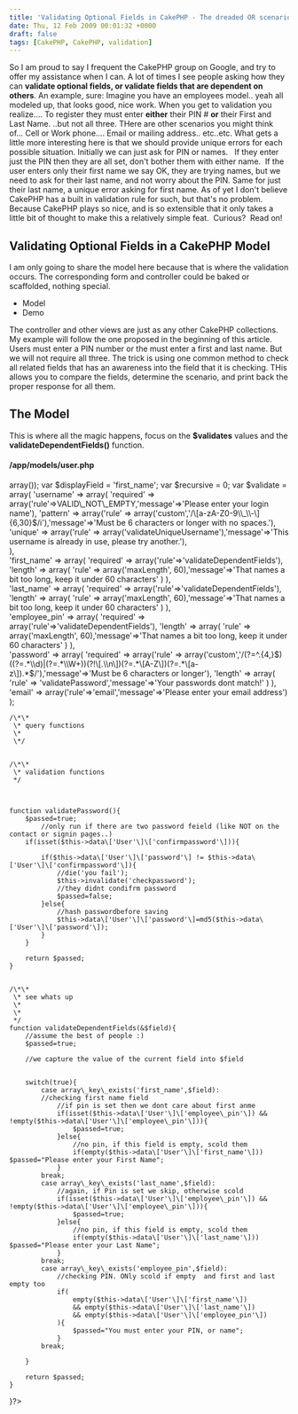 ```yaml
---
title: 'Validating Optional Fields in CakePHP - The dreaded OR scenario'
date: Thu, 12 Feb 2009 00:01:32 +0000
draft: false
tags: [CakePHP, CakePHP, validation]
---
```


So I am proud to say I frequent the CakePHP group on Google, and try to offer my assistance when I can. A lot of times I see people asking how they can **validate optional fields, or validate fields that are dependent on others**. An example, sure: Imagine you have an employees model.. yeah all modeled up, that looks good, nice work. When you get to validation you realize.... To register they must enter **either** their PIN # **or** their First and Last Name. ..but not all three. THere are other scenarios you might think of... Cell or Work phone.... Email or mailing address.. etc..etc. What gets a little more interesting here is that we should provide unique errors for each possible situation. Initially we can just ask for PIN or names.   If they enter just the PIN then they are all set, don't bother them with either name.  If the user enters only their first name we say OK, they are trying names, but we need to ask for their last name, and not worry about the PIN. Same for just their last name, a unique error asking for first name. As of yet I don't believe CakePHP has a built in validation rule for such, but that's no problem. Because CakePHP plays so nice, and is so extensible that it only takes a little bit of thought to make this a relatively simple feat.  Curious?  Read on!

Validating Optional Fields in a CakePHP Model
---------------------------------------------

I am only going to share the model here because that is where the validation occurs. The corresponding form and controller could be baked or scaffolded, nothing special.

*   Model
*   Demo

The controller and other views are just as any other CakePHP collections. My example will follow the one proposed in the beginning of this article. Users must enter a PIN number or the must enter a first and last name. But we will not require all three. The trick is using one common method to check all related fields that has an awareness into the field that it is checking. THis allows you to compare the fields, determine the scenario, and print back the proper response for all them.

The Model
---------

This is where all the magic happens, focus on the **$validates** values and the **validateDependentFields()** function.

#### /app/models/user.php

array());
    var $displayField = 'first_name';
	var $recursive = 0;
	var $validate = array(
        'username' => array(
		        'required' => array('rule'=>VALID\_NOT\_EMPTY,'message'=>'Please enter your login name'),
		        'pattern' => array('rule' => array('custom','/\[a-zA-Z0-9\\_\\-\]{6,30}$/i'),'message'=>'Must be 6 characters or longer with no spaces.'),
				'unique' => array('rule' => array('validateUniqueUsername'),'message'=>'This username is already in use, please try another.'),						
    		),			
        'first_name' => array(
		        'required' => array('rule'=>'validateDependentFields'),
		        'length' => array( 'rule' => array('maxLength', 60),'message'=>'That names a bit too long, keep it under 60 characters' )
    		),			
		'last_name' => array(
		        'required' => array('rule'=>'validateDependentFields'),
		        'length' => array( 'rule' => array('maxLength', 60),'message'=>'That names a bit too long, keep it under 60 characters' )
    		),			
		'employee_pin' => array(
		        'required' => array('rule'=>'validateDependentFields'),
		        'length' => array( 'rule' => array('maxLength', 60),'message'=>'That names a bit too long, keep it under 60 characters' )
    		),			
		'password' => array(
						'required' => array('rule' => array('custom','/(?=^.{4,}$)((?=.*\\d)|(?=.*\\W+))(?!\[.\\n\])(?=.*\[A-Z\])(?=.*\[a-z\]).*$/'),'message'=>'Must be 6 characters or longer'),
						'length' => array( 'rule' => 'validatePassword','message'=>'Your passwords dont match!' ) 
					),
		'email' => array('rule'=>'email','message'=>'Please enter your email address')
	);
	
	
	
	/\*\*
	 \* query functions
	 \* 
	 \*/
	 

	/\*\*
	 \* validation functions
	 */
	


	function validatePassword(){
		$passed=true;	
			//only run if there are two password feield (like NOT on the contact or signin pages..)
		if(isset($this->data\['User'\]\['confirmpassword'\])){
			
			if($this->data\['User'\]\['password'\] != $this->data\['User'\]\['confirmpassword'\]){
		    	//die('you fail');
		    	$this->invalidate('checkpassword');
		    	//they didnt condifrm password
		    	$passed=false;		 
		 	}else{
				//hash passwordbefore saving
				$this->data\['User'\]\['password'\]=md5($this->data\['User'\]\['password'\]);		   					
			}	
		}
		
		return $passed;
	}
	
	
	/\*\* 
	 \* see whats up
	 \* 
	 \* 
	 */
	function validateDependentFields(&$field){
		//assume the best of people :)
		$passed=true;
							
		//we capture the value of the current field into $field
		
		
		switch(true){
			case array\_key\_exists('first_name',$field):
			//checking first name field
				//if pin is set then we dont care about first anme
				if(isset($this->data\['User'\]\['employee\_pin'\]) && !empty($this->data\['User'\]\['employee\_pin'\])){
					$passed=true;
				}else{
					//no pin, if this field is empty, scold them
					if(empty($this->data\['User'\]\['first_name'\])) $passed="Please enter your First Name";
				}
			break;
			case array\_key\_exists('last_name',$field):
				//again, if Pin is set we skip, otherwise scold
				if(isset($this->data\['User'\]\['employee\_pin'\]) && !empty($this->data\['User'\]\['employee\_pin'\])){
					$passed=true;
				}else{
					//no pin, if this field is empty, scold them
					if(empty($this->data\['User'\]\['last_name'\])) $passed="Please enter your Last Name";
				}
			break;
			case array\_key\_exists('employee_pin',$field):
				//checking PIN. ONly scold if empty  and first and last empty too
				if(
					empty($this->data\['User'\]\['first_name'\]) 
					&& empty($this->data\['User'\]\['last_name'\])
					&& empty($this->data\['User'\]\['employee_pin'\])
				){
					$passed="You must enter your PIN, or name";
				}
			break;
			
		}

		return $passed;
	}
	
	
}?>